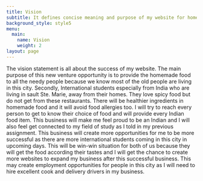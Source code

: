 ```yaml
---
title: Vision
subtitle: It defines concise meaning and purpose of my website for homemade delivery
background_style: style5
menu:
  main:
    name: Vision
    weight: 2
layout: page
---
```

The vision statement is all about the success of my website. The main purpose of this new venture opportunity is to provide the homemade food to all the needy people because we know most of the old people are living in this city. Secondly, International students especially from India who are living in sault Ste. Marie, away from their homes. They love spicy food but do not get from these restaurants. There will be healthier ingredients in homemade food and it will avoid food allergies too. I will try to reach every person to get to know their choice of food and will provide every Indian food item. This business will make me feel proud to be an Indian and I will also feel get connected to my field of study as I told in my previous assignment. This business will create more opportunities for me to be more successful as there are more international students coming in this city in upcoming days. This will be win-win situation for both of us because they will get the food according their tastes and I will get the chance to create more websites to expand my business after this successful business. This may create employment opportunities for people in this city as I will need to hire excellent cook and delivery drivers in my business.
